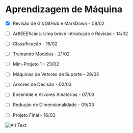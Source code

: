 # Aprendizagem de Máquina


- [x] Revisão de Git/GitHub e MarkDown - 09/02
- [ ]   ArtIEEEficiais: Uma breve Introdução e Revisão - 14/02
- [ ]  Classificação - 16/02
- [ ] Treinando Modelos - 21/02
- [ ] Mini-Projeto 1 - 23/02
- [ ] Máquinas de Vetores de Suporte - 28/02 
- [ ] Arvores de Decisão - 02/03
- [ ] Ensemble e Arvores Aleatórias - 07/03
- [ ]  Redução de Dimensionalidade - 09/03
- [ ]  Projeto Final - 16/03




![Alt Text](https://media3.giphy.com/media/j0kP7fOkKQlYsXTO2r/giphy.gif)